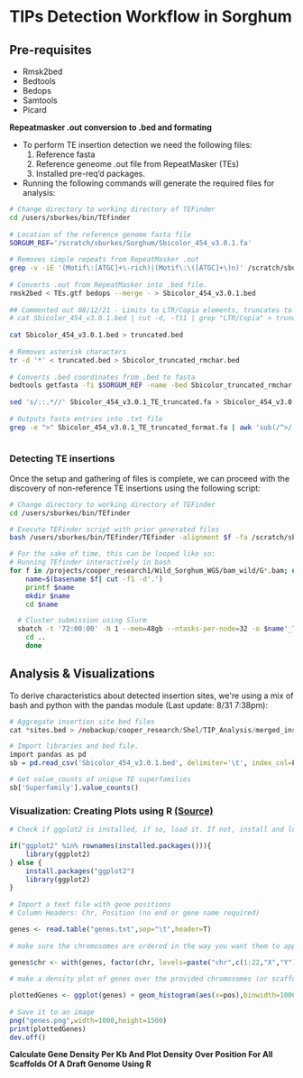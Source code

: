 # TIPs Detection Workflow in Sorghum

## Pre-requisites

- Rmsk2bed
- Bedtools
- Bedops
- Samtools
- Picard

**Repeatmasker .out conversion to .bed and formating**

- To perform TE insertion detection we need the following files:
  1. Reference fasta
  2. Reference geneome .out file from RepeatMasker (TEs)
  3. Installed pre-req’d packages.
- Running the following commands will generate the required files for analysis:

 

```    bash
# Change directory to working directory of TEFinder
cd /users/sburkes/bin/TEfinder
    
# Location of the reference genome fasta file
SORGUM_REF='/scratch/sburkes/Sorghum/Sbicolor_454_v3.0.1.fa'
    
# Removes simple repeats from RepeatMasker .out
grep -v -iE '(Motif\:[ATGC]+\-rich)|(Motif\:\([ATGC]+\)n)' /scratch/sburkes/Results/results_Sbicolor_454_v3/repeatmasker_out/Sbicolor_454_v3.0.1.fa.out > TEs.gtf
    
# Converts .out from RepeatMasker into .bed file.
rmsk2bed < TEs.gtf bedops --merge - > Sbicolor_454_v3.0.1.bed
    
## Commented out 08/12/21 - Limits to LTR/Copia elements, truncates to the first element entry in .bed
# cat Sbicolor_454_v3.0.1.bed | cut -d, -f11 | grep "LTR/Copia" > truncated.bed
    
cat Sbicolor_454_v3.0.1.bed > truncated.bed
    
# Removes asterisk characters
tr -d '*' < truncated.bed > Sbicolor_truncated_rmchar.bed
    
# Converts .bed coordinates from .bed to fasta
bedtools getfasta -fi $SORGUM_REF -name -bed Sbicolor_truncated_rmchar.bed > Sbicolor_454_v3.0.1_TE_truncated.fa
    
sed 's/::.*//' Sbicolor_454_v3.0.1_TE_truncated.fa > Sbicolor_454_v3.0.1_TE_truncated_format.fa
    
# Outputs fasta entries into .txt file
grep -e ">" Sbicolor_454_v3.0.1_TE_truncated_format.fa | awk 'sub(/^>/, "")' >> TE_list.txt
        
```

### Detecting TE insertions

Once the setup and gathering of files is complete, we can proceed with the discovery of non-reference TE insertions using the following script:

```bash
# Change directory to working directory of TEFinder
cd /users/sburkes/bin/TEfinder

# Execute TEFinder script with prior generated files
bash /users/sburkes/bin/TEfinder/TEfinder -alignment $f -fa /scratch/sburkes/Sorghum/Sbicolor_454_v3.0.1.fa -gtf /scratch/sburkes/Results/results_Sbicolor_454_v3/repeatmasker_out/Sbicolor_454_v3.0.1.fa.out.gff -te /users/sburkes/bin/TEfinder/TE_list.txt

# For the sake of time, this can be looped like so:
# Running TEfinder interactively in bash
for f in /projects/cooper_research1/Wild_Sorghum_WGS/bam_wild/G*.bam; do
    name=$(basename $f| cut -f1 -d'.')
    printf $name
    mkdir $name
    cd $name

  # Cluster submission using Slurm
  sbatch -t '72:00:00' -N 1 --mem=48gb --ntasks-per-node=32 -o $name'_TIP'.%j --wrap="bash /users/sburkes/bin/TEfinder/TEfinder -alignment $f -fa /scratch/sburkes/Sorghum/Sbicolor_454_v3.0.1.fa -gtf /scratch/sburkes/Results/results_Sbicolor_454_v3/repeatmasker_out/Sbicolor_454_v3.0.1.fa.out.gff -te /users/sburkes/bin/TEfinder/TE_list.txt"
    cd ..
    done

```



## Analysis & Visualizations
To derive characteristics about detected  insertion sites, we're using a mix of bash and python with the pandas module (Last update:  8/31 7:38pm):


```R
# Aggregate insertion site bed files
cat *sites.bed > /nobackup/cooper_research/Shel/TIP_Analysis/merged_insertion-sites.bed

# Import libraries and bed file.
import pandas as pd
sb = pd.read_csv('Sbicolor_454_v3.0.1.bed', delimiter='\t', index_col=False, names=['Chromosome', 'Start','Stop', 'ID',5,6,7,8,9,10,'Superfamily',12,13,14])

# Get value_counts of unique TE superfamilies
sb['Superfamily'].value_counts()
```



### Visualization: Creating Plots using R [(Source)](https://www.biostars.org/p/69748/)

```R
# Check if ggplot2 is installed, if so, load it. If not, install and load it

if("ggplot2" %in% rownames(installed.packages())){
    library(ggplot2)
} else {
    install.packages("ggplot2")
    library(ggplot2)
}
    
# Import a text file with gene positions
# Column Headers: Chr, Position (no end or gene name required)

genes <- read.table("genes.txt",sep="\t",header=T)
    
# make sure the chromosomes are ordered in the way you want them to appear in the plot

genes$chr <- with(genes, factor(chr, levels=paste("chr",c(1:22,"X","Y"),sep=""), ordered=TRUE))
    
# make a density plot of genes over the provided chromosomes (or scaffolds ...)

plottedGenes <- ggplot(genes) + geom_histogram(aes(x=pos),binwidth=1000000) + facet_wrap(~chr,ncol=2) + ggtitle("RefSeq genes density over human genome 19") + xlab("Genomic position (bins 1 Mb)") + ylab("Number of genes")
    
# Save it to an image
png("genes.png",width=1000,height=1500)
print(plottedGenes)
dev.off()
```

**Calculate Gene Density Per Kb And Plot Density Over Position For All Scaffolds Of A Draft Genome Using R**